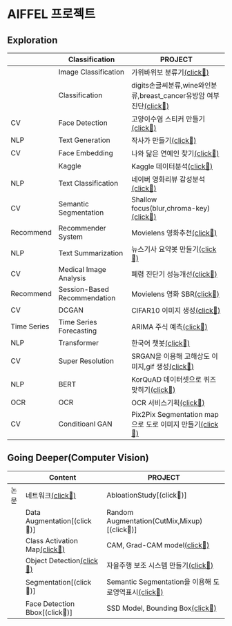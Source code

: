 # AIFFEL 프로젝트

## Exploration
||Classification   |PROJECT   |
|---|---|---|
|   |Image Classification|가위바위보 분류기[(click🚀)](https://github.com/Kingeun/AIFFEL_PROJECT/blob/main/EXPLORATION_1/R_S_P.ipynb)|
|   |Classification|digits손글씨분류,wine와인분류,breast_cancer유방암 여부진단[(click🚀)](https://github.com/Kingeun/AIFFEL_PROJECT/tree/main/EXPLORATION_2)|
| CV |Face Detection|고양이수염 스티커 만들기[(click🚀)](https://github.com/Kingeun/AIFFEL_PROJECT/blob/main/EXPLORATION_3/E3_CAMERA_STICKER.ipynb)|
|  NLP |Text Generation|작사가 만들기[(click🚀)](https://github.com/Kingeun/AIFFEL_PROJECT/blob/main/EXPLORATION_4/E4_Nice_lyricist.ipynb)|
| CV |Face Embedding|나와 닮은 연예인 찾기[(click🚀)](https://github.com/Kingeun/AIFFEL_PROJECT/blob/main/EXPLORATION_5/E5_SimilarFace.ipynb)|
|  |Kaggle|Kaggle 데이터분석[(click🚀)](https://github.com/Kingeun/AIFFEL_PROJECT/blob/main/EXPLORATION_6/E6_Kaggle_house_price_prediction.ipynb)|
|  NLP |Text Classification|네이버 영화리뷰 감성분석[(click🚀)](https://github.com/Kingeun/AIFFEL_PROJECT/blob/main/EXPLORATION_7/E7_Naver_MoiveReview_Sentiment_Analysis.ipynb)|
|  CV |Semantic Segmentation|Shallow focus(blur,chroma-key)[(click🚀)](https://github.com/Kingeun/AIFFEL_PROJECT/blob/main/EXPLORATION_8/EX8_Semantic_segmentation.ipynb)|
|  Recommend |Recommender System|Movielens 영화추천[(click🚀)](https://github.com/Kingeun/AIFFEL_PROJECT/blob/main/EXPLORATION_9/EX9_Movie_Recommendation.ipynb)|
| NLP |Text Summarization|뉴스기사 요약봇 만들기[(click🚀)](https://github.com/Kingeun/AIFFEL_PROJECT/blob/main/EXPLORATION_10/EXP10_News_summary.ipynb)|
|  CV |Medical Image Analysis|폐렴 진단기 성능개선[(click🚀)](https://github.com/Kingeun/AIFFEL_PROJECT/blob/main/EXPLORATION_11/EX11_Pneumonia_diagnosis.ipynb)|
|Recommend|Session-Based Recommendation|Movielens 영화 SBR[(click🚀)](https://github.com/Kingeun/AIFFEL_PROJECT/blob/main/EXPLORATION_12/EXP12_Session_based_Recommendation.ipynb)|
|  CV |DCGAN|CIFAR10 이미지 생성[(click🚀)](https://github.com/Kingeun/AIFFEL_PROJECT/blob/main/EXPLORATION_13/EXP_13_DCGAN_CIFAR-10.ipynb)|
| Time Series|Time Series Forecasting|ARIMA 주식 예측[(click🚀)](https://github.com/Kingeun/AIFFEL_PROJECT/blob/main/EXPLORATION_14/EX14_Stock_Prediction_ARIMA.ipynb)|
|  NLP|Transformer|한국어 챗봇[(click🚀)](https://github.com/Kingeun/AIFFEL_PROJECT/blob/main/EXPLORATION_15/EXP15_Transformer_Chatbot.ipynb)|
|  CV|Super Resolution|SRGAN을 이용해 고해상도 이미지,gif 생성[(click🚀)](https://github.com/Kingeun/AIFFEL_PROJECT/blob/main/EXPLORATION_16/EX16_SRGAN_picture_clear.ipynb)|
|  NLP|BERT|KorQuAD 데이터셋으로 퀴즈 맞히기[(click🚀)](https://github.com/Kingeun/AIFFEL_PROJECT/blob/main/EXPLORATION_17/EX17_BERT.ipynb)|
|  OCR|OCR|OCR 서비스기획[(click🚀)](https://github.com/Kingeun/AIFFEL_PROJECT/blob/main/EXPLORATION_18/EX18_OCR.ipynb)|
|  CV|Conditioanl GAN|Pix2Pix Segmentation map으로 도로 이미지 만들기[(click🚀)](https://github.com/Kingeun/AIFFEL_PROJECT/blob/main/EXPLORATION_19/EX19_Pix2Pix.ipynb)|


## Going Deeper(Computer Vision)
|   |Content|PROJECT|
|---|---|---|
|논문|네트워크[(click🚀)](https://github.com/Kingeun/AIFFEL_PROJECT/blob/main/GoingDeeper_01/%EB%B0%B1%EB%B3%B8_%EB%84%A4%ED%8A%B8%EC%9B%8C%ED%81%AC_%EA%B5%AC%EC%A1%B0_%EC%83%81%EC%84%B8%EB%B6%84%EC%84%9D.ipynb)|AbloationStudy[(click🚀)]|
|   |Data Augmentation[(click🚀)]|Random Augmentation(CutMix,Mixup)[(click🚀)]|
|   |Class Activation Map[(click🚀)](https://github.com/Kingeun/AIFFEL_PROJECT/tree/main/GoingDeeper_05)|CAM, Grad-CAM model[(click🚀)](https://github.com/Kingeun/AIFFEL_PROJECT/blob/main/GoingDeeper_06/Class_Activation_Map_%EB%A7%8C%EB%93%A4%EA%B8%B0%20(1).ipynb)|
|   |Object Detection[(click🚀)](https://github.com/Kingeun/AIFFEL_PROJECT/blob/main/GoingDeeper_07/Object_Detection%20(1).ipynb)|자율주행 보조 시스템 만들기[(click🚀)](https://github.com/Kingeun/AIFFEL_PROJECT/https://github.com/Kingeun/AIFFEL_PROJECT/blob/main/GoingDeeper_08/Object_Detection_%EC%8B%9C%EC%8A%A4%ED%85%9C.ipynb)|
|   |Segmentation[(click🚀)]|Semantic Segmentation을 이용해 도로영역표시[(click🚀)](https://github.com/Kingeun/AIFFEL_PROJECT/blob/main/GoingDeeper_10/Semantic_Segmentation_UNET.ipynb)|
|   |Face Detection Bbox[(click🚀)]|SSD Model, Bounding Box[(click🚀)](https://nbviewer.org/github/Kingeun/AIFFEL_PROJECT/blob/main/GoingDeeper_14/Face_Detection%20%281%29.ipynb)|
